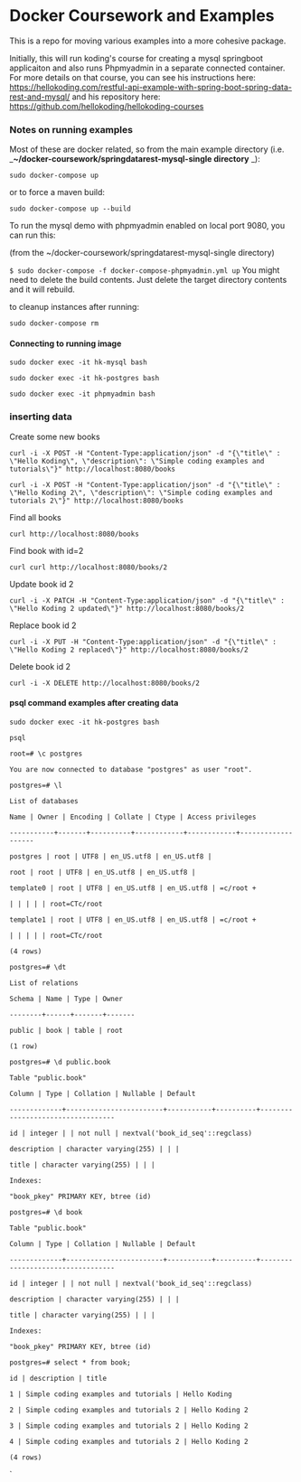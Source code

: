 # Docker Coursework and Examples

This is a repo for moving various examples into a more cohesive package.

Initially, this will run koding's course for creating a mysql springboot applicaiton and also runs Phpmyadmin in a separate connected container.  For more details on that course, you can see his instructions here: https://hellokoding.com/restful-api-example-with-spring-boot-spring-data-rest-and-mysql/ and his repository here: https://github.com/hellokoding/hellokoding-courses

### Notes on running examples

Most of these are docker related, so from the main example directory (i.e. _**~/docker-coursework/springdatarest-mysql-single directory** _):

`sudo docker-compose up`

or to force a maven build:

`sudo docker-compose up --build`

To run the mysql demo with phpmyadmin enabled on local port 9080, you can run this:

(from the ~/docker-coursework/springdatarest-mysql-single directory)

`$ sudo docker-compose -f docker-compose-phpmyadmin.yml up` You might need to delete the build contents. Just delete the target directory contents and it will rebuild.

to cleanup instances after running:

`sudo docker-compose rm`

#### Connecting to running image

`sudo docker exec -it hk-mysql bash`

`sudo docker exec -it hk-postgres bash`

`sudo docker exec -it phpmyadmin bash`

### inserting data

Create some new books

`curl -i -X POST -H "Content-Type:application/json" -d "{\"title\" : \"Hello Koding\", \"description\": \"Simple coding examples and tutorials\"}" http://localhost:8080/books`

`curl -i -X POST -H "Content-Type:application/json" -d "{\"title\" : \"Hello Koding 2\", \"description\": \"Simple coding examples and tutorials 2\"}" http://localhost:8080/books`

Find all books

`curl http://localhost:8080/books`

Find book with id=2

`curl curl http://localhost:8080/books/2`

Update book id 2

`curl -i -X PATCH -H "Content-Type:application/json" -d "{\"title\" : \"Hello Koding 2 updated\"}" http://localhost:8080/books/2`

Replace book id 2

`curl -i -X PUT -H "Content-Type:application/json" -d "{\"title\" : \"Hello Koding 2 replaced\"}" http://localhost:8080/books/2`

Delete book id 2

`curl -i -X DELETE http://localhost:8080/books/2`

#### psql command examples after creating data

`sudo docker exec -it hk-postgres bash`

`psql`

`root=# \c postgres`

`You are now connected to database "postgres" as user "root".`

`postgres=# \l`

`List of databases`

`Name | Owner | Encoding | Collate | Ctype | Access privileges`

`-----------+-------+----------+------------+------------+-------------------`

`postgres | root | UTF8 | en_US.utf8 | en_US.utf8 |`

`root | root | UTF8 | en_US.utf8 | en_US.utf8 |`

`template0 | root | UTF8 | en_US.utf8 | en_US.utf8 | =c/root +`

`| | | | | root=CTc/root`

`template1 | root | UTF8 | en_US.utf8 | en_US.utf8 | =c/root +`

`| | | | | root=CTc/root`

`(4 rows)`

`postgres=# \dt`

`List of relations`

`Schema | Name | Type | Owner`

`--------+------+-------+-------`

`public | book | table | root`

`(1 row)`

`postgres=# \d public.book`

`Table "public.book"`

`Column | Type | Collation | Nullable | Default`

`-------------+------------------------+-----------+----------+----------------------------------`

`id | integer | | not null | nextval('book_id_seq'::regclass)`

`description | character varying(255) | | |`

`title | character varying(255) | | |`

`Indexes:`

`"book_pkey" PRIMARY KEY, btree (id)`

`postgres=# \d book`

`Table "public.book"`

`Column | Type | Collation | Nullable | Default`

`-------------+------------------------+-----------+----------+----------------------------------`

`id | integer | | not null | nextval('book_id_seq'::regclass)`

`description | character varying(255) | | |`

`title | character varying(255) | | |`

`Indexes:`

`"book_pkey" PRIMARY KEY, btree (id)`

`postgres=# select * from book;`

`id | description | title`

`1 | Simple coding examples and tutorials | Hello Koding`

`2 | Simple coding examples and tutorials 2 | Hello Koding 2`

`3 | Simple coding examples and tutorials 2 | Hello Koding 2`

`4 | Simple coding examples and tutorials 2 | Hello Koding 2`

`(4 rows)`

`
